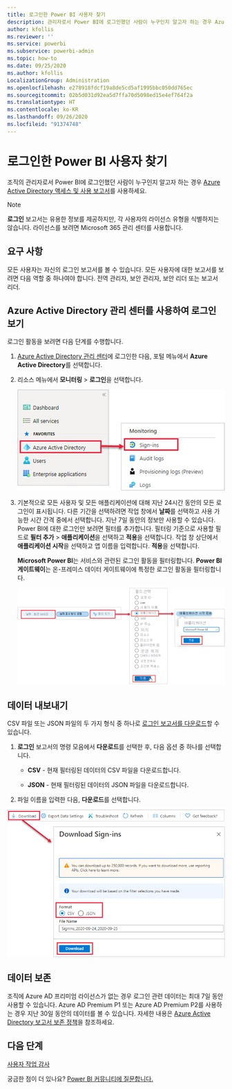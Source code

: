 ```yaml
---
title: 로그인한 Power BI 사용자 찾기
description: 관리자로서 Power BI에 로그인했던 사람이 누구인지 알고자 하는 경우 Azure Active Directory 액세스 및 사용 보고서를 사용할 수 있습니다.
author: kfollis
ms.reviewer: ''
ms.service: powerbi
ms.subservice: powerbi-admin
ms.topic: how-to
ms.date: 09/25/2020
ms.author: kfollis
LocalizationGroup: Administration
ms.openlocfilehash: e278918fdcf19a8de5cd5af1995bbc050dd765ec
ms.sourcegitcommit: 02b5d031d92ea5d7ffa70d5098ed15e4ef764f2a
ms.translationtype: HT
ms.contentlocale: ko-KR
ms.lasthandoff: 09/26/2020
ms.locfileid: "91374748"
---
```

# <a name="find-power-bi-users-that-have-signed-in"></a>로그인한 Power BI 사용자 찾기

조직의 관리자로서 Power BI에 로그인했던 사람이 누구인지 알고자 하는 경우 [Azure Active Directory 액세스 및 사용 보고서](/azure/active-directory/reports-monitoring/concept-sign-ins)를 사용하세요.

> [!NOTE]
> **로그인** 보고서는 유용한 정보를 제공하지만, 각 사용자의 라이선스 유형을 식별하지는 않습니다. 라이선스를 보려면 Microsoft 365 관리 센터를 사용합니다.

## <a name="requirements"></a>요구 사항

모든 사용자는 자신의 로그인 보고서를 볼 수 있습니다. 모든 사용자에 대한 보고서를 보려면 다음 역할 중 하나여야 합니다. 전역 관리자, 보안 관리자, 보안 리더 또는 보고서 리더.

## <a name="use-the-azure-active-directory-admin-center-to-view-sign-ins"></a>Azure Active Directory 관리 센터를 사용하여 로그인 보기

로그인 활동을 보려면 다음 단계를 수행합니다.

1. [Azure Active Directory 관리 센터](https://aad.portal.azure.com)에 로그인한 다음, 포털 메뉴에서 **Azure Active Directory**를 선택합니다.

1. 리소스 메뉴에서 **모니터링** > **로그인**을 선택합니다.
   
    ![로그인 옵션이 강조 표시된 Azure Active Directory 관리 센터의 스크린샷.](media/service-admin-access-usage/azure-portal-sign-ins.png)

1. 기본적으로 모든 사용자 및 모든 애플리케이션에 대해 지난 24시간 동안의 모든 로그인이 표시됩니다. 다른 기간을 선택하려면 작업 창에서 **날짜**를 선택하고 사용 가능한 시간 간격 중에서 선택합니다. 지난 7일 동안의 정보만 사용할 수 있습니다. Power BI에 대한 로그인만 보려면 필터를 추가합니다. 필터링 기준으로 사용할 필드로 **필터 추가** > **애플리케이션**을 선택하고 **적용**을 선택합니다. 작업 창 상단에서 **애플리케이션 시작**을 선택하고 앱 이름을 입력합니다. **적용**을 선택합니다.

    **Microsoft Power BI**는 서비스와 관련된 로그인 활동을 필터링합니다. **Power BI 게이트웨이**는 온-프레미스 데이터 게이트웨이에 특정한 로그인 활동을 필터링합니다.
   
    ![애플리케이션 필드가 강조 표시된 로그인 필터의 스크린샷.](media/service-admin-access-usage/sign-in-filter.png)

## <a name="export-the-data"></a>데이터 내보내기

CSV 파일 또는 JSON 파일의 두 가지 형식 중 하나로 [로그인 보고서를 다운로드](/azure/active-directory/reports-monitoring/quickstart-download-sign-in-report)할 수 있습니다.

1. **로그인** 보고서의 명령 모음에서 **다운로드**를 선택한 후, 다음 옵션 중 하나를 선택합니다.

   * **CSV** - 현재 필터링된 데이터의 CSV 파일을 다운로드합니다.

   * **JSON** - 현재 필터링된 데이터의 JSON 파일을 다운로드합니다.

2. 파일 이름을 입력한 다음, **다운로드**를 선택합니다.

![다운로드 옵션이 강조 표시된 데이터 내보내기의 스크린샷.](media/service-admin-access-usage/download-sign-in-data-csv.png)

## <a name="data-retention"></a>데이터 보존

조직에 Azure AD 프리미엄 라이선스가 없는 경우 로그인 관련 데이터는 최대 7일 동안 사용할 수 있습니다. Azure AD Premium P1 또는 Azure AD Premium P2를 사용하는 경우 지난 30일 동안의 데이터를 볼 수 있습니다. 자세한 내용은 [Azure Active Directory 보고서 보존 정책](/azure/active-directory/reports-monitoring/reference-reports-data-retention)을 참조하세요.

## <a name="next-steps"></a>다음 단계

[사용자 작업 감사](service-admin-auditing.md)

궁금한 점이 더 있나요? [Power BI 커뮤니티에 질문합니다.](https://community.powerbi.com/)